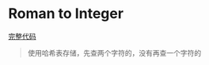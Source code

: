 # Roman to Integer
[完整代码](https://github.com/ludandandan/LeetCode/blob/master/01String/13RomanToInt.cpp)
> 使用哈希表存储，先查两个字符的，没有再查一个字符的